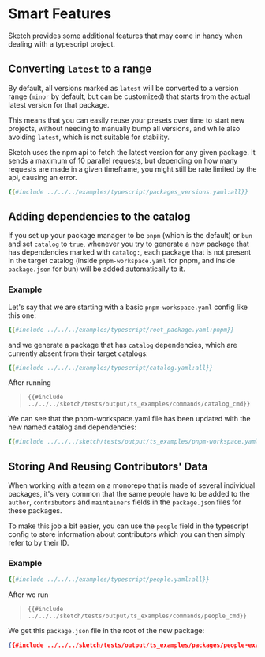 # Smart Features

Sketch provides some additional features that may come in handy when dealing with a typescript project.

## Converting `latest` to a range

By default, all versions marked as `latest` will be converted to a version range (`minor` by default, but can be customized) that starts from the actual latest version for that package.

This means that you can easily reuse your presets over time to start new projects, without needing to manually bump all versions, and while also avoiding `latest`, which is not suitable for stability.

<div class="warning">

Sketch uses the npm api to fetch the latest version for any given package. It sends a maximum of 10 parallel requests, but depending on how many requests are made in a given timeframe, you might still be rate limited by the api, causing an error.
</div>


```yaml
{{#include ../../../examples/typescript/packages_versions.yaml:all}}
```


## Adding dependencies to the catalog

If you set up your package manager to be `pnpm` (which is the default) or `bun` and set `catalog` to `true`, whenever you try to generate a new package that has dependencies marked with `catalog:`, each package that is not present in the target catalog (inside `pnpm-workspace.yaml` for pnpm, and inside `package.json` for bun) will be added automatically to it.

### Example

Let's say that we are starting with a basic `pnpm-workspace.yaml` config like this one:

```yaml
{{#include ../../../examples/typescript/root_package.yaml:pnpm}}
```

and we generate a package that has `catalog` dependencies, which are currently absent from their target catalogs:

```yaml
{{#include ../../../examples/typescript/catalog.yaml:all}}
```

After running 

>`{{#include ../../../sketch/tests/output/ts_examples/commands/catalog_cmd}}`

We can see that the pnpm-workspace.yaml file has been updated with the new named catalog and dependencies:

```yaml
{{#include ../../../sketch/tests/output/ts_examples/pnpm-workspace.yaml}}
```

## Storing And Reusing Contributors' Data

When working with a team on a monorepo that is made of several individual packages, it's very common that the same people have to be added to the `author`, `contributors` and `maintainers` fields in the `package.json` files for these packages. 

To make this job a bit easier, you can use the `people` field in the typescript config to store information about contributors which you can then simply refer to by their ID.

### Example

```yaml
{{#include ../../../examples/typescript/people.yaml:all}}
```

After we run

>`{{#include ../../../sketch/tests/output/ts_examples/commands/people_cmd}}`

We get this `package.json` file in the root of the new package:

```json
{{#include ../../../sketch/tests/output/ts_examples/packages/people-example/package.json}}
```
